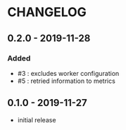 # CHANGELOG

## 0.2.0 - 2019-11-28
### Added
- #3 : excludes worker configuration
- #5 : retried information to metrics

## 0.1.0 - 2019-11-27
- initial release
